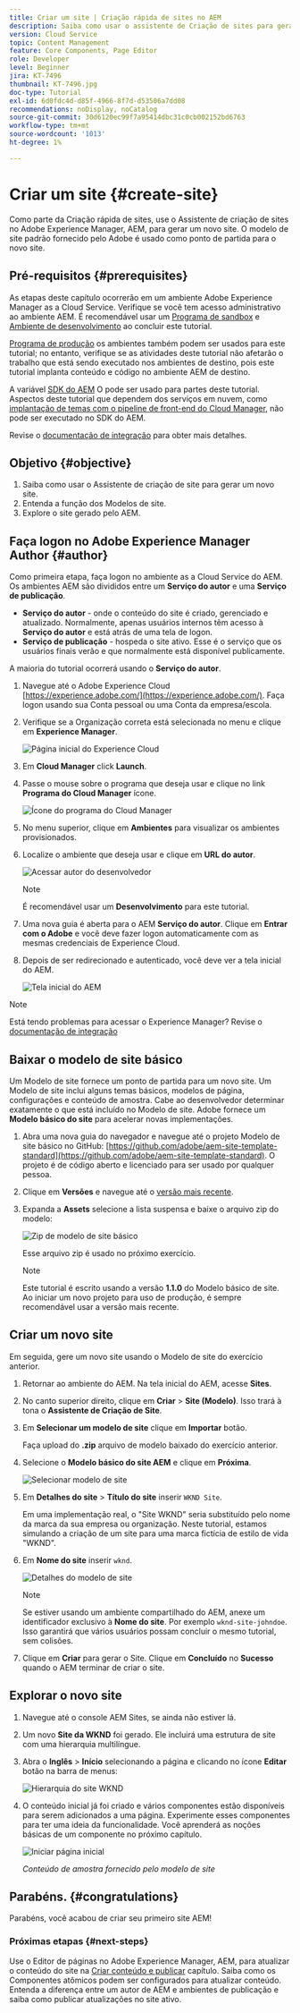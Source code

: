 ```yaml
---
title: Criar um site | Criação rápida de sites no AEM
description: Saiba como usar o assistente de Criação de sites para gerar um novo site. O modelo de site padrão fornecido pelo Adobe é um ponto de partida para o novo site.
version: Cloud Service
topic: Content Management
feature: Core Components, Page Editor
role: Developer
level: Beginner
jira: KT-7496
thumbnail: KT-7496.jpg
doc-type: Tutorial
exl-id: 6d0fdc4d-d85f-4966-8f7d-d53506a7dd08
recommendations: noDisplay, noCatalog
source-git-commit: 30d6120ec99f7a95414dbc31c0cb002152bd6763
workflow-type: tm+mt
source-wordcount: '1013'
ht-degree: 1%

---
```


# Criar um site {#create-site}

Como parte da Criação rápida de sites, use o Assistente de criação de sites no Adobe Experience Manager, AEM, para gerar um novo site. O modelo de site padrão fornecido pelo Adobe é usado como ponto de partida para o novo site.

## Pré-requisitos {#prerequisites}

As etapas deste capítulo ocorrerão em um ambiente Adobe Experience Manager as a Cloud Service. Verifique se você tem acesso administrativo ao ambiente AEM. É recomendável usar um [Programa de sandbox](https://experienceleague.adobe.com/docs/experience-manager-cloud-service/onboarding/getting-access/sandbox-programs/introduction-sandbox-programs.html) e [Ambiente de desenvolvimento](https://experienceleague.adobe.com/docs/experience-manager-cloud-service/implementing/using-cloud-manager/manage-environments.html) ao concluir este tutorial.

[Programa de produção](https://experienceleague.adobe.com/docs/experience-manager-cloud-service/content/implementing/using-cloud-manager/programs/introduction-production-programs.html) os ambientes também podem ser usados para este tutorial; no entanto, verifique se as atividades deste tutorial não afetarão o trabalho que está sendo executado nos ambientes de destino, pois este tutorial implanta conteúdo e código no ambiente AEM de destino.

A variável [SDK do AEM](https://experienceleague.adobe.com/docs/experience-manager-learn/cloud-service/local-development-environment-set-up/aem-runtime.html) O pode ser usado para partes deste tutorial. Aspectos deste tutorial que dependem dos serviços em nuvem, como [implantação de temas com o pipeline de front-end do Cloud Manager](https://experienceleague.adobe.com/docs/experience-manager-learn/getting-started-wknd-tutorial-develop/site-template/theming.html), não pode ser executado no SDK do AEM.

Revise o [documentação de integração](https://experienceleague.adobe.com/docs/experience-manager-cloud-service/onboarding/home.html) para obter mais detalhes.

## Objetivo {#objective}

1. Saiba como usar o Assistente de criação de site para gerar um novo site.
1. Entenda a função dos Modelos de site.
1. Explore o site gerado pelo AEM.

## Faça logon no Adobe Experience Manager Author {#author}

Como primeira etapa, faça logon no ambiente as a Cloud Service do AEM. Os ambientes AEM são divididos entre um **Serviço do autor** e uma **Serviço de publicação**.

* **Serviço do autor** - onde o conteúdo do site é criado, gerenciado e atualizado. Normalmente, apenas usuários internos têm acesso à **Serviço do autor** e está atrás de uma tela de logon.
* **Serviço de publicação** - hospeda o site ativo. Esse é o serviço que os usuários finais verão e que normalmente está disponível publicamente.

A maioria do tutorial ocorrerá usando o **Serviço do autor**.

1. Navegue até o Adobe Experience Cloud [https://experience.adobe.com/](https://experience.adobe.com/). Faça logon usando sua Conta pessoal ou uma Conta da empresa/escola.
1. Verifique se a Organização correta está selecionada no menu e clique em **Experience Manager**.

   ![Página inicial do Experience Cloud](assets/create-site/experience-cloud-home-screen.png)

1. Em **Cloud Manager** click **Launch**.
1. Passe o mouse sobre o programa que deseja usar e clique no link **Programa do Cloud Manager** ícone.

   ![Ícone do programa do Cloud Manager](assets/create-site/cloud-manager-program-icon.png)

1. No menu superior, clique em **Ambientes** para visualizar os ambientes provisionados.

1. Localize o ambiente que deseja usar e clique em **URL do autor**.

   ![Acessar autor do desenvolvedor](assets/create-site/access-dev-environment.png)

   >[!NOTE]
   >
   >É recomendável usar um **Desenvolvimento** para este tutorial.

1. Uma nova guia é aberta para o AEM **Serviço do autor**. Clique em **Entrar com o Adobe** e você deve fazer logon automaticamente com as mesmas credenciais de Experience Cloud.

1. Depois de ser redirecionado e autenticado, você deve ver a tela inicial do AEM.

   ![Tela inicial do AEM](assets/create-site/aem-start-screen.png)

>[!NOTE]
>
> Está tendo problemas para acessar o Experience Manager? Revise o [documentação de integração](https://experienceleague.adobe.com/docs/experience-manager-cloud-service/onboarding/home.html)

## Baixar o modelo de site básico

Um Modelo de site fornece um ponto de partida para um novo site. Um Modelo de site inclui alguns temas básicos, modelos de página, configurações e conteúdo de amostra. Cabe ao desenvolvedor determinar exatamente o que está incluído no Modelo de site. Adobe fornece um **Modelo básico do site** para acelerar novas implementações.

1. Abra uma nova guia do navegador e navegue até o projeto Modelo de site básico no GitHub: [https://github.com/adobe/aem-site-template-standard](https://github.com/adobe/aem-site-template-standard). O projeto é de código aberto e licenciado para ser usado por qualquer pessoa.
1. Clique em **Versões** e navegue até o [versão mais recente](https://github.com/adobe/aem-site-template-standard/releases/latest).
1. Expanda a **Assets** selecione a lista suspensa e baixe o arquivo zip do modelo:

   ![Zip de modelo de site básico](assets/create-site/template-basic-zip-file.png)

   Esse arquivo zip é usado no próximo exercício.

   >[!NOTE]
   >
   > Este tutorial é escrito usando a versão **1.1.0** do Modelo básico de site. Ao iniciar um novo projeto para uso de produção, é sempre recomendável usar a versão mais recente.

## Criar um novo site

Em seguida, gere um novo site usando o Modelo de site do exercício anterior.

1. Retornar ao ambiente do AEM. Na tela inicial do AEM, acesse **Sites**.
1. No canto superior direito, clique em **Criar** > **Site (Modelo)**. Isso trará à tona o **Assistente de Criação de Site**.
1. Em **Selecionar um modelo de site** clique em **Importar** botão.

   Faça upload do **.zip** arquivo de modelo baixado do exercício anterior.

1. Selecione o **Modelo básico do site AEM** e clique em **Próxima**.

   ![Selecionar modelo de site](assets/create-site/select-site-template.png)

1. Em **Detalhes do site** > **Título do site** inserir `WKND Site`.

   Em uma implementação real, o &quot;Site WKND&quot; seria substituído pelo nome da marca da sua empresa ou organização. Neste tutorial, estamos simulando a criação de um site para uma marca fictícia de estilo de vida &quot;WKND&quot;.

1. Em **Nome do site** inserir `wknd`.

   ![Detalhes do modelo de site](assets/create-site/site-template-details.png)

   >[!NOTE]
   >
   > Se estiver usando um ambiente compartilhado do AEM, anexe um identificador exclusivo à **Nome do site**. Por exemplo `wknd-site-johndoe`. Isso garantirá que vários usuários possam concluir o mesmo tutorial, sem colisões.

1. Clique em **Criar** para gerar o Site. Clique em **Concluído** no **Sucesso** quando o AEM terminar de criar o site.

## Explorar o novo site

1. Navegue até o console AEM Sites, se ainda não estiver lá.
1. Um novo **Site da WKND** foi gerado. Ele incluirá uma estrutura de site com uma hierarquia multilíngue.
1. Abra o **Inglês** > **Início** selecionando a página e clicando no ícone **Editar** botão na barra de menus:

   ![Hierarquia do site WKND](assets/create-site/wknd-site-starter-hierarchy.png)

1. O conteúdo inicial já foi criado e vários componentes estão disponíveis para serem adicionados a uma página. Experimente esses componentes para ter uma ideia da funcionalidade. Você aprenderá as noções básicas de um componente no próximo capítulo.

   ![Iniciar página inicial](assets/create-site/start-home-page.png)

   *Conteúdo de amostra fornecido pelo modelo de site*

## Parabéns. {#congratulations}

Parabéns, você acabou de criar seu primeiro site AEM!

### Próximas etapas {#next-steps}

Use o Editor de páginas no Adobe Experience Manager, AEM, para atualizar o conteúdo do site na [Criar conteúdo e publicar](author-content-publish.md) capítulo. Saiba como os Componentes atômicos podem ser configurados para atualizar conteúdo. Entenda a diferença entre um autor de AEM e ambientes de publicação e saiba como publicar atualizações no site ativo.
